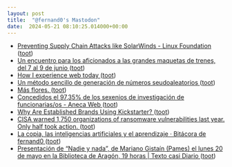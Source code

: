 ```yaml
---
layout: post
title:  "@fernand0's Mastodon"
date:  2024-05-21 08:10:25.014000+00:00
---
```

*  [Preventing Supply Chain Attacks like SolarWinds - Linux Foundation ](https://www.linuxfoundation.org/blog/blog/preventing-supply-chain-attacks-like-solarwind) ([toot](https://mastodon.social/@fernand0/112478062182631654))
*  [Un encuentro para los aficionados a las grandes maquetas de trenes, del 7 al 9 de junio ](https://www.microsiervos.com/archivo/mundoreal/encuentro-aficionados-maquetas-trenes-h0.htm) ([toot](https://mastodon.social/@fernand0/112477817580960676))
*  [How I experience web today   ](https://how-i-experience-web-today.com/) ([toot](https://mastodon.social/@fernand0/112476501186417476))
*  [Un método sencillo de generación de números seudoaleatorios ](http://fernand0.github.io//generador-numeros-aleatorios-cerebro) ([toot](https://mastodon.social/@fernand0/112474657971432160))
*  [Más flores. ](https://avecesunafoto.wordpress.com/2024/05/20/mas-flores-5) ([toot](https://mastodon.social/@fernand0/112474650310838428))
*  [Concedidos el 97,35% de los sexenios de investigación de funcionarias/os - Aneca Web ](https://www.aneca.es/web/guest/-/concedidos-el-97-35-de-los-sexenios-de-investigaci%C3%B3n-de-funcionarias/o) ([toot](https://mastodon.social/@fernand0/112474552237382216))
*  [Why Are Established Brands Using Kickstarter? ](https://lifehacker.com/tech/why-brands-using-kickstarte) ([toot](https://mastodon.social/@fernand0/112474303462374293))
*  [CISA warned 1,750 organizations of ransomware vulnerabilities last year. Only half took action. ](https://www.cybersecuritydive.com/news/cisa-ransomware-vulnerability-warnings/714951) ([toot](https://mastodon.social/@fernand0/112474030130403532))
*  [La copia, las inteligencias artificiales y el aprendizaje · Bitácora de fernand0 ](http://blog.elmundoesimperfecto.com/2024/05/20/trabajos-academicos-ia) ([toot](https://mastodon.social/@fernand0/112474021622027573))
*  [Presentación de “Nadie y nada”, de Mariano Gistaín (Pames) el lunes 20 de mayo en la Biblioteca de Aragón, 19 horas \| Texto casi Diario ](http://www.gistain.net/presentacion-de-%E2%80%9Cnadie-y-nada%E2%80%9D-de-mariano-gistain-pames-el-lunes-20-de-mayo-en-la-biblioteca-de-aragon-19-horas) ([toot](https://mastodon.social/@fernand0/112473891359929979))
